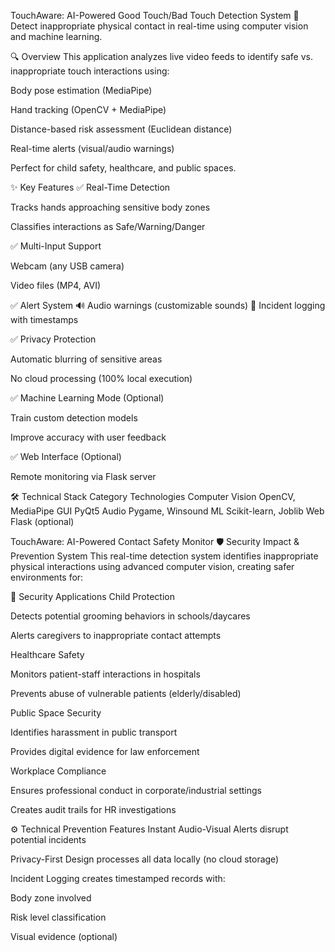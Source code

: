 TouchAware: AI-Powered Good Touch/Bad Touch Detection System
🚀 Detect inappropriate physical contact in real-time using computer vision and machine learning.

🔍 Overview
This application analyzes live video feeds to identify safe vs. inappropriate touch interactions using:

Body pose estimation (MediaPipe)

Hand tracking (OpenCV + MediaPipe)

Distance-based risk assessment (Euclidean distance)

Real-time alerts (visual/audio warnings)

Perfect for child safety, healthcare, and public spaces.

✨ Key Features
✅ Real-Time Detection

Tracks hands approaching sensitive body zones

Classifies interactions as Safe/Warning/Danger

✅ Multi-Input Support

Webcam (any USB camera)

Video files (MP4, AVI)

✅ Alert System
🔊 Audio warnings (customizable sounds)
📝 Incident logging with timestamps

✅ Privacy Protection

Automatic blurring of sensitive areas

No cloud processing (100% local execution)

✅ Machine Learning Mode (Optional)

Train custom detection models

Improve accuracy with user feedback

✅ Web Interface (Optional)

Remote monitoring via Flask server

🛠️ Technical Stack
Category	Technologies
Computer Vision	OpenCV, MediaPipe
GUI	PyQt5
Audio	Pygame, Winsound
ML	Scikit-learn, Joblib
Web	Flask (optional)


TouchAware: AI-Powered Contact Safety Monitor
🛡️ Security Impact & Prevention System
This real-time detection system identifies inappropriate physical interactions using advanced computer vision, creating safer environments for:

🔐 Security Applications
Child Protection

Detects potential grooming behaviors in schools/daycares

Alerts caregivers to inappropriate contact attempts

Healthcare Safety

Monitors patient-staff interactions in hospitals

Prevents abuse of vulnerable patients (elderly/disabled)

Public Space Security

Identifies harassment in public transport

Provides digital evidence for law enforcement

Workplace Compliance

Ensures professional conduct in corporate/industrial settings

Creates audit trails for HR investigations

⚙️ Technical Prevention Features
Instant Audio-Visual Alerts disrupt potential incidents

Privacy-First Design processes all data locally (no cloud storage)

Incident Logging creates timestamped records with:

Body zone involved

Risk level classification

Visual evidence (optional)

